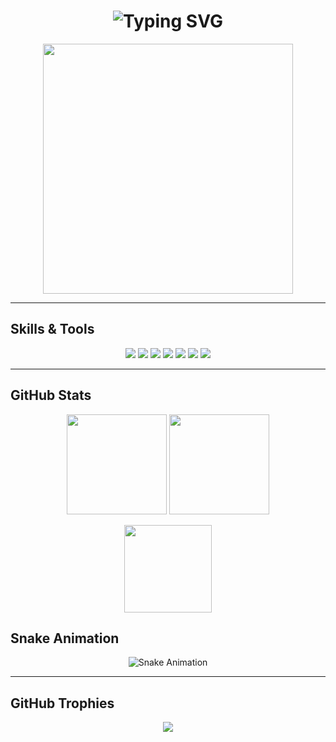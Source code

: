 <h1 align="center">
  <img src="https://readme-typing-svg.herokuapp.com?font=Fira+Code&size=30&pause=1000&center=true&vCenter=true&width=800&lines=Hi+I'm+Kirollos+👋;Software+Dev+Student;Cloud+%26+AI+Enthusiast;Cybersecurity+%26+ML+Fan;Future+Engineer+in+Canada" alt="Typing SVG" />
</h1>

<p align="center">
  <img src="https://media.giphy.com/media/qgQUggAC3Pfv687qPC/giphy.gif" width="400" />
</p>

---

## **Skills & Tools**
<p align="center">
  <img src="https://img.shields.io/badge/C++-00599C?style=for-the-badge&logo=c%2B%2B" />
  <img src="https://img.shields.io/badge/Python-3776AB?style=for-the-badge&logo=python" />
  <img src="https://img.shields.io/badge/Dart-0175C2?style=for-the-badge&logo=dart" />
  <img src="https://img.shields.io/badge/AWS-232F3E?style=for-the-badge&logo=amazon-aws" />
  <img src="https://img.shields.io/badge/Docker-2496ED?style=for-the-badge&logo=docker" />
  <img src="https://img.shields.io/badge/Linux-FCC624?style=for-the-badge&logo=linux" />
  <img src="https://img.shields.io/badge/Git-F05032?style=for-the-badge&logo=git" />
</p>

---

## **GitHub Stats**
<p align="center">
  <img src="https://github-readme-stats.vercel.app/api?username=Kirollos&show_icons=true&theme=radical" height="160" />
  <img src="https://github-readme-streak-stats.herokuapp.com/?user=Kirollos&theme=radical" height="160" />
</p>
<p align="center">
  <img src="https://github-readme-stats.vercel.app/api/top-langs/?username=Kirollos&layout=compact&theme=radical" height="140" />

## **Snake Animation**
<p align="center">
  <img src="https://github.com/Kirollos/Kirollos/blob/output/github-contribution-grid-snake.svg" alt="Snake Animation" />
</p>

</p>

---

## **GitHub Trophies**
<p align="center">
  <img src="https://github-profile-trophy.vercel.app/?username=Kirollos&theme=radical&no-frame=true&margin-w=15&margin-h=15" />
</p>
